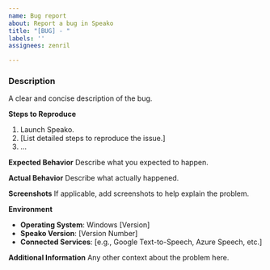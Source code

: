 ```yaml
---
name: Bug report
about: Report a bug in Speako
title: "[BUG] - "
labels: ''
assignees: zenril

---
```


### Description
A clear and concise description of the bug.

**Steps to Reproduce**
1. Launch Speako.
2. [List detailed steps to reproduce the issue.]
3. …

**Expected Behavior**
Describe what you expected to happen.

**Actual Behavior**
Describe what actually happened.

**Screenshots**
If applicable, add screenshots to help explain the problem.

**Environment**
- **Operating System**: Windows [Version]
- **Speako Version**: [Version Number]
- **Connected Services**: [e.g., Google Text-to-Speech, Azure Speech, etc.]

**Additional Information**
Any other context about the problem here.
